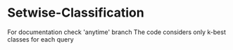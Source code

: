 # Setwise-Classification

For documentation check 'anytime' branch
The code considers only k-best classes for each query
